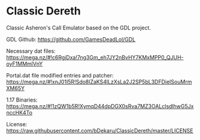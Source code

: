 # Classic Dereth
Classic Asheron's Call Emulator based on the GDL project.

GDL Github: https://github.com/GamesDeadLol/GDL

Necessary dat files: https://mega.nz/#!c6RgjDxa!7ng3Gm_eh7JY2nBvHY7KMxMPP0_QJUH-oyF1MMmlVnY

Portal.dat file modified entries and patcher: https://mega.nz/#!xnJ01I5R!Sdo8lZaKS4lLzXsLa2J2SP5bL3DFDieISouMrmXM65Y

1.17 Binaries: https://mega.nz/#!1zQW1b5R!XymqD44dpDGX0sRva7MZ3OALclsdlhwG5JxnccHK4To

License: https://raw.githubusercontent.com/bDekaru/ClassicDereth/master/LICENSE